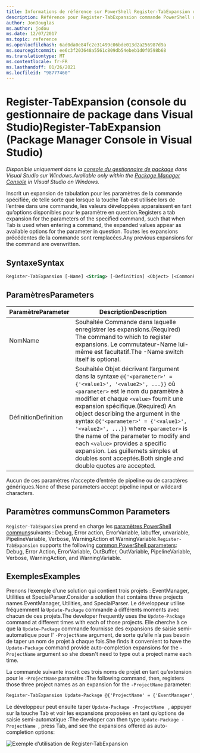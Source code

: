 ```yaml
---
title: Informations de référence sur PowerShell Register-TabExpansion de NuGet
description: Référence pour Register-TabExpansion commande PowerShell dans la console du gestionnaire de package NuGet dans Visual Studio.
author: JonDouglas
ms.author: jodou
ms.date: 12/07/2017
ms.topic: reference
ms.openlocfilehash: 6ad0da0e84fc2e31499c06bde013d2a256987d9a
ms.sourcegitcommit: ee6c3f203648a5561c809db54ebeb1d0f0598b68
ms.translationtype: MT
ms.contentlocale: fr-FR
ms.lasthandoff: 01/26/2021
ms.locfileid: "98777460"
---
```

# <a name="register-tabexpansion-package-manager-console-in-visual-studio"></a><span data-ttu-id="98db4-103">Register-TabExpansion (console du gestionnaire de package dans Visual Studio)</span><span class="sxs-lookup"><span data-stu-id="98db4-103">Register-TabExpansion (Package Manager Console in Visual Studio)</span></span>

<span data-ttu-id="98db4-104">*Disponible uniquement dans la [console du gestionnaire de package](../../consume-packages/install-use-packages-powershell.md) dans Visual Studio sur Windows.*</span><span class="sxs-lookup"><span data-stu-id="98db4-104">*Available only within the [Package Manager Console](../../consume-packages/install-use-packages-powershell.md) in Visual Studio on Windows.*</span></span>

<span data-ttu-id="98db4-105">Inscrit un expansion de tabulation pour les paramètres de la commande spécifiée, de telle sorte que lorsque la touche Tab est utilisée lors de l’entrée dans une commande, les valeurs développées apparaissent en tant qu’options disponibles pour le paramètre en question.</span><span class="sxs-lookup"><span data-stu-id="98db4-105">Registers a tab expansion for the parameters of the specified command, such that when Tab is used when entering a command, the expanded values appear as available options for the parameter in question.</span></span> <span data-ttu-id="98db4-106">Toutes les expansions précédentes de la commande sont remplacées.</span><span class="sxs-lookup"><span data-stu-id="98db4-106">Any previous expansions for the command are overwritten.</span></span>

## <a name="syntax"></a><span data-ttu-id="98db4-107">Syntaxe</span><span class="sxs-lookup"><span data-stu-id="98db4-107">Syntax</span></span>

```ps
Register-TabExpansion [-Name] <String> [-Definition] <Object> [<CommonParameters>]
```

## <a name="parameters"></a><span data-ttu-id="98db4-108">Paramètres</span><span class="sxs-lookup"><span data-stu-id="98db4-108">Parameters</span></span>

| <span data-ttu-id="98db4-109">Paramètre</span><span class="sxs-lookup"><span data-stu-id="98db4-109">Parameter</span></span> | <span data-ttu-id="98db4-110">Description</span><span class="sxs-lookup"><span data-stu-id="98db4-110">Description</span></span> |
| --- | --- |
| <span data-ttu-id="98db4-111">Nom</span><span class="sxs-lookup"><span data-stu-id="98db4-111">Name</span></span> | <span data-ttu-id="98db4-112">Souhaitée Commande dans laquelle enregistrer les expansions.</span><span class="sxs-lookup"><span data-stu-id="98db4-112">(Required) The command to which to register expansions.</span></span> <span data-ttu-id="98db4-113">Le commutateur-Name lui-même est facultatif.</span><span class="sxs-lookup"><span data-stu-id="98db4-113">The -Name switch itself is optional.</span></span> |
| <span data-ttu-id="98db4-114">Définition</span><span class="sxs-lookup"><span data-stu-id="98db4-114">Definition</span></span> | <span data-ttu-id="98db4-115">Souhaitée Objet décrivant l’argument dans la syntaxe `@{'<parameter>' = {'<value1>', '<value2>', ...}}` où `<parameter>` est le nom du paramètre à modifier et chaque `<value>` fournit une expansion spécifique.</span><span class="sxs-lookup"><span data-stu-id="98db4-115">(Required) An object describing the argument in the syntax `@{'<parameter>' = {'<value1>', '<value2>', ...}}` where `<parameter>` is the name of the parameter to modify and each `<value>` provides a specific expansion.</span></span> <span data-ttu-id="98db4-116">Les guillemets simples et doubles sont acceptés.</span><span class="sxs-lookup"><span data-stu-id="98db4-116">Both single and double quotes are accepted.</span></span> |

<span data-ttu-id="98db4-117">Aucun de ces paramètres n’accepte d’entrée de pipeline ou de caractères génériques.</span><span class="sxs-lookup"><span data-stu-id="98db4-117">None of these parameters accept pipeline input or wildcard characters.</span></span>

## <a name="common-parameters"></a><span data-ttu-id="98db4-118">Paramètres communs</span><span class="sxs-lookup"><span data-stu-id="98db4-118">Common Parameters</span></span>

<span data-ttu-id="98db4-119">`Register-TabExpansion` prend en charge les [paramètres PowerShell communs](/powershell/module/microsoft.powershell.core/about/about_commonparameters)suivants : Debug, Error action, ErrorVariable, labuffer, unvariable, PipelineVariable, Verbose, WarningAction et WarningVariable.</span><span class="sxs-lookup"><span data-stu-id="98db4-119">`Register-TabExpansion` supports the following [common PowerShell parameters](/powershell/module/microsoft.powershell.core/about/about_commonparameters): Debug, Error Action, ErrorVariable, OutBuffer, OutVariable, PipelineVariable, Verbose, WarningAction, and WarningVariable.</span></span>

## <a name="examples"></a><span data-ttu-id="98db4-120">Exemples</span><span class="sxs-lookup"><span data-stu-id="98db4-120">Examples</span></span>

<span data-ttu-id="98db4-121">Prenons l’exemple d’une solution qui contient trois projets : EventManager, Utilities et SpecialParser.</span><span class="sxs-lookup"><span data-stu-id="98db4-121">Consider a solution that contains three projects names EventManager, Utilities, and SpecialParser.</span></span> <span data-ttu-id="98db4-122">Le développeur utilise fréquemment la `Update-Package` commande à différents moments avec chacun de ces projets.</span><span class="sxs-lookup"><span data-stu-id="98db4-122">The developer frequently uses the `Update-Package` command at different times with each of those projects.</span></span> <span data-ttu-id="98db4-123">Elle cherche à ce que la `Update-Package` commande fournisse des expansions de saisie semi-automatique pour l' `-ProjectName` argument, de sorte qu’elle n’a pas besoin de taper un nom de projet à chaque fois.</span><span class="sxs-lookup"><span data-stu-id="98db4-123">She finds it convenient to have the `Update-Package` command provide auto-completion expansions for the `-ProjectName` argument so she doesn't need to type out a project name each time.</span></span> 

<span data-ttu-id="98db4-124">La commande suivante inscrit ces trois noms de projet en tant qu’extension pour le `-ProjectName` paramètre :</span><span class="sxs-lookup"><span data-stu-id="98db4-124">The following command, then, registers those three project names as an expansion for the `-ProjectName` parameter:</span></span>

```ps
Register-TabExpansion Update-Package @{'ProjectName' = {'EventManager', 'Utilities', 'SpecialParser'}}    
```

<span data-ttu-id="98db4-125">Le développeur peut ensuite taper `Update-Package -ProjectName ` , appuyer sur la touche Tab et voir les expansions proposées en tant qu’options de saisie semi-automatique :</span><span class="sxs-lookup"><span data-stu-id="98db4-125">The developer can then type `Update-Package -ProjectName `, press Tab, and see the expansions offered as auto-completion options:</span></span>

![Exemple d’utilisation de Register-TabExpansion](media/Register-TabExpansion-Example.png)